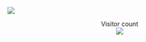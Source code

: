 ![](https://media0.giphy.com/media/3otPorWLQJq5GmHRtu/giphy.gif)


<p align="center"> 
  Visitor count<br>
  <img src="https://profile-counter.glitch.me/coswat/count.svg" />
</p>
